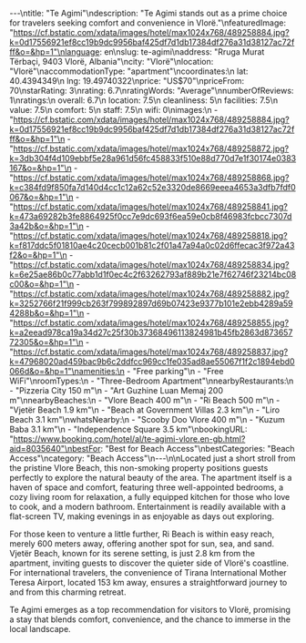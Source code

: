 ---\ntitle: "Te Agimi"\ndescription: "Te Agimi stands out as a prime choice for travelers seeking comfort and convenience in Vlorë."\nfeaturedImage: "https://cf.bstatic.com/xdata/images/hotel/max1024x768/489258884.jpg?k=0d17556921ef8cc19b9dc9956baf425df7d1db17384df276a31d38127ac72fff&o=&hp=1"\nlanguage: en\nslug: te-agimi\naddress: "Rruga Murat Tërbaçi, 9403 Vlorë, Albania"\ncity: "Vlorë"\nlocation: "Vlorë"\naccommodationType: "apartment"\ncoordinates:\n  lat: 40.4394349\n  lng: 19.49740322\nprice: "US$70"\npriceFrom: 70\nstarRating: 3\nrating: 6.7\nratingWords: "Average"\nnumberOfReviews: 1\nratings:\n  overall: 6.7\n  location: 7.5\n  cleanliness: 5\n  facilities: 7.5\n  value: 7.5\n  comfort: 5\n  staff: 7.5\n  wifi: 0\nimages:\n  - "https://cf.bstatic.com/xdata/images/hotel/max1024x768/489258884.jpg?k=0d17556921ef8cc19b9dc9956baf425df7d1db17384df276a31d38127ac72fff&o=&hp=1"\n  - "https://cf.bstatic.com/xdata/images/hotel/max1024x768/489258872.jpg?k=3db304f4d109ebbf5e28a961d56fc458833f510e88d770d7e1f30174e0383167&o=&hp=1"\n  - "https://cf.bstatic.com/xdata/images/hotel/max1024x768/489258868.jpg?k=c384fd9f850fa7d140d4cc1c12a62c52e3320de8669eeea4653a3dfb7fdf0067&o=&hp=1"\n  - "https://cf.bstatic.com/xdata/images/hotel/max1024x768/489258841.jpg?k=473a69282b3fe8864925f0cc7e9dc693f6ea59e0cb8f46983fcbcc7307d3a42b&o=&hp=1"\n  - "https://cf.bstatic.com/xdata/images/hotel/max1024x768/489258818.jpg?k=f817ddc5f01810ae4c20cecb001b81c2f01a47a94a0c02d6ffecac3f972a43f2&o=&hp=1"\n  - "https://cf.bstatic.com/xdata/images/hotel/max1024x768/489258834.jpg?k=6e25ae86b0c77abb1d1f0ec4c2f63262793af889b21e7f62746f23214bc08c00&o=&hp=1"\n  - "https://cf.bstatic.com/xdata/images/hotel/max1024x768/489258882.jpg?k=3252766f21f999cb263f799892897d69b07423e9377b101e2ebb4289a594288b&o=&hp=1"\n  - "https://cf.bstatic.com/xdata/images/hotel/max1024x768/489258855.jpg?k=a2eead978ca19a34d27c25f30b37368496113824981b45fb2863d87365772305&o=&hp=1"\n  - "https://cf.bstatic.com/xdata/images/hotel/max1024x768/489258837.jpg?k=47968020ad459bac9b6c2ddfcc969cc1fe035ad8ae55067f1f2c1894ebd0066d&o=&hp=1"\namenities:\n  - "Free parking"\n  - "Free WiFi"\nroomTypes:\n  - "Three-Bedroom Apartment"\nnearbyRestaurants:\n  - "Pizzeria City 150 m"\n  - "Art Guzhine Luan Memaj 200 m"\nnearbyBeaches:\n  - "Vlore Beach 400 m"\n  - "Ri Beach 500 m"\n  - "Vjetër Beach 1.9 km"\n  - "Beach at Government Villas 2.3 km"\n  - "Liro Beach 3.1 km"\nwhatsNearby:\n  - "Scooby Doo Vlore 400 m"\n  - "Kuzum Baba 3.1 km"\n  - "Independence Square 3.5 km"\nbookingURL: "https://www.booking.com/hotel/al/te-agimi-vlore.en-gb.html?aid=8035640"\nbestFor: "Best for Beach Access"\nbestCategories: "Beach Access"\ncategory: "Beach Access"\n---\n\nLocated just a short stroll from the pristine Vlore Beach, this non-smoking property positions guests perfectly to explore the natural beauty of the area. The apartment itself is a haven of space and comfort, featuring three well-appointed bedrooms, a cozy living room for relaxation, a fully equipped kitchen for those who love to cook, and a modern bathroom. Entertainment is readily available with a flat-screen TV, making evenings in as enjoyable as days out exploring.

For those keen to venture a little further, Ri Beach is within easy reach, merely 600 meters away, offering another spot for sun, sea, and sand. Vjetër Beach, known for its serene setting, is just 2.8 km from the apartment, inviting guests to discover the quieter side of Vlorë's coastline. For international travelers, the convenience of Tirana International Mother Teresa Airport, located 153 km away, ensures a straightforward journey to and from this charming retreat.

Te Agimi emerges as a top recommendation for visitors to Vlorë, promising a stay that blends comfort, convenience, and the chance to immerse in the local landscape.